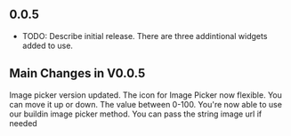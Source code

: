 ## 0.0.5

* TODO: Describe initial release.
There are three addintional widgets added to use.
## Main Changes in V0.0.5
Image picker version updated. The icon for Image Picker now flexible. You can move it up or down. The value between 0-100. You're now able to use our buildin image picker method. You can pass the string image url if needed
